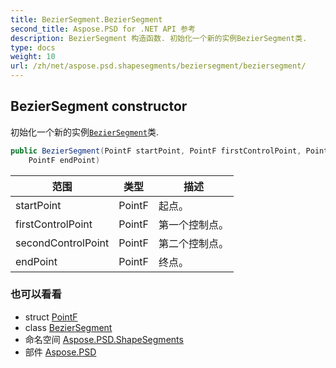 ```yaml
---
title: BezierSegment.BezierSegment
second_title: Aspose.PSD for .NET API 参考
description: BezierSegment 构造函数. 初始化一个新的实例BezierSegment类.
type: docs
weight: 10
url: /zh/net/aspose.psd.shapesegments/beziersegment/beziersegment/
---
```

## BezierSegment constructor

初始化一个新的实例[`BezierSegment`](../)类.

```csharp
public BezierSegment(PointF startPoint, PointF firstControlPoint, PointF secondControlPoint, 
    PointF endPoint)
```

| 范围 | 类型 | 描述 |
| --- | --- | --- |
| startPoint | PointF | 起点。 |
| firstControlPoint | PointF | 第一个控制点。 |
| secondControlPoint | PointF | 第二个控制点。 |
| endPoint | PointF | 终点。 |

### 也可以看看

* struct [PointF](../../../aspose.psd/pointf/)
* class [BezierSegment](../)
* 命名空间 [Aspose.PSD.ShapeSegments](../../beziersegment/)
* 部件 [Aspose.PSD](../../../)


